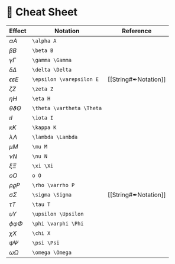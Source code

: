 # 🧾 Cheat Sheet
| Effect                    | Notation                  |  Reference   |
| ------------------------- | ------------------------- | --- |
| $\alpha A$                | `\alpha A`                |     |
| $\beta B$                 | `\beta B`                 |     |
| $\gamma \Gamma$           | `\gamma \Gamma`           |     |
| $\delta \Delta$           | `\delta \Delta`           |     |
| $\epsilon \varepsilon E$  | `\epsilon \varepsilon E`  | [[String#✒Notation]]    |
| $\zeta Z$                 | `\zeta Z`                 |     |
| $\eta H$                  | `\eta H`                  |     |
| $\theta \vartheta \Theta$ | `\theta \vartheta \Theta` |     |
| $\iota I$                 | `\iota I`                 |     |
| $\kappa K$                | `\kappa K`                |     |
| $\lambda \Lambda$         | `\lambda \Lambda`         |     |
| $\mu M$                   | `\mu M`                   |     |
| $\nu N$                   | `\nu N`                   |     |
| $\xi \Xi$                 | `\xi \Xi`                 |     |
| $o O$                     | `o O`                     |     |
| $\rho \varrho P$          | `\rho \varrho P`          |     |
| $\sigma \Sigma$           | `\sigma \Sigma`           | [[String#✒Notation]]    |
| $\tau T$                  | `\tau T`                  |     |
| $\upsilon \Upsilon$       | `\upsilon \Upsilon`       |     |
| $\phi \varphi \Phi$       | `\phi \varphi \Phi`       |     |
| $\chi X$                  | `\chi X`                  |     |
| $\psi \Psi$               | `\psi \Psi`               |     |
| $\omega \Omega$           | `\omega \Omega`           |     |



















